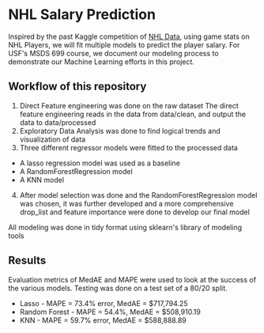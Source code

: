 # NHL Salary Prediction
Inspired by the past Kaggle competition of [NHL Data](https://www.kaggle.com/camnugent/predict-nhl-player-salaries#train.csv), using game stats on NHL Players, we will fit multiple models to predict the player salary. For USF's MSDS 699 course, we document our modeling process to demonstrate our Machine Learning efforts in this project.

## Workflow of this repository
1. Direct Feature engineering was done on the raw dataset
The direct feature engineering reads in the data from data/clean, and output the data to data/processed
2. Exploratory Data Analysis was done to find logical trends and visualization of data
3. Three different regressor models were fitted to the processed data
  - A lasso regression model was used as a baseline
  - A RandomForestRegression model
  - A KNN model
4. After model selection was done and the RandomForestRegression model was chosen, it was further developed and a more comprehensive drop_list and feature importance were done to develop our final model

All modeling was done in tidy format using sklearn's library of modeling tools

## Results

Evaluation metrics of MedAE and MAPE were used to look at the success of the various models. Testing was done on a test set of a 80/20 split.

  - Lasso - MAPE = 73.4% error, MedAE = $717,794.25
  - Random Forest - MAPE = 54.4%, MedAE = $508,910.19
  - KNN - MAPE = 59.7% error, MedAE = $588,888.89
